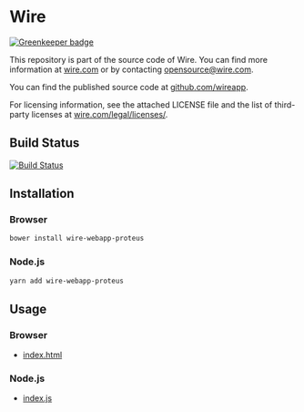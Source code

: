 # Wire

[![Greenkeeper badge](https://badges.greenkeeper.io/wireapp/proteus.js.svg)](https://greenkeeper.io/)

This repository is part of the source code of Wire. You can find more information at [wire.com](https://wire.com) or by contacting opensource@wire.com.

You can find the published source code at [github.com/wireapp](https://github.com/wireapp).

For licensing information, see the attached LICENSE file and the list of third-party licenses at [wire.com/legal/licenses/](https://wire.com/legal/licenses/).

## Build Status

[![Build Status](https://travis-ci.org/wireapp/proteus.js.svg?branch=master)](https://travis-ci.org/wireapp/proteus.js)

## Installation

### Browser

```bash
bower install wire-webapp-proteus
```

### Node.js

```bash
yarn add wire-webapp-proteus
```

## Usage

### Browser

- [index.html](./dist/index.html)

### Node.js

- [index.js](./dist/index.js)

